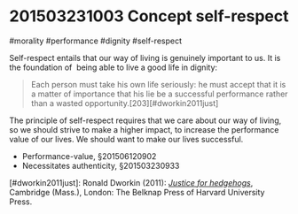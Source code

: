 # 201503231003 Concept self-respect
#morality #performance #dignity #self-respect

Self-respect entails that our way of living is genuinely important to us. It is the foundation of  being able to live a good life in dignity:

> Each person must take his own life seriously: he must accept that it is a matter of importance that his lie be a successful performance rather than a wasted opportunity.[203][#dworkin2011just]

The principle of self-respect requires that we care about our way of living, so we should strive to make a higher impact, to increase the performance value of our lives. We should want to make our lives successful.

- Performance-value, §201506120902
- Necessitates authenticity, §201503230933

[#dworkin2011just]: Ronald Dworkin (2011): _[Justice for hedgehogs](x-bdsk://dworkin2011just)_, Cambridge (Mass.), London: The Belknap Press of Harvard University Press.
